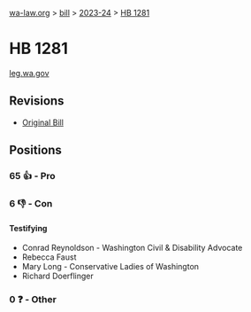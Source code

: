 [wa-law.org](/) > [bill](/bill/) > [2023-24](/bill/2023-24/) > [HB 1281](/bill/2023-24/hb/1281/)

# HB 1281
[leg.wa.gov](https://app.leg.wa.gov/billsummary?BillNumber=1281&Year=2023&Initiative=false)

## Revisions
* [Original Bill](1/)

## Positions
### 65 👍 - Pro

### 6 👎 - Con
#### Testifying
* Conrad Reynoldson - Washington Civil & Disability Advocate
* Rebecca Faust
* Mary Long - Conservative Ladies of Washington
* Richard Doerflinger

### 0 ❓ - Other
